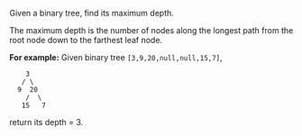 Given a binary tree, find its maximum depth.<br/>

The maximum depth is the number of nodes along the longest path from the root node down to the farthest leaf node.<br/>

__For example:__
Given binary tree `[3,9,20,null,null,15,7]`,<br/>
```
    3
   / \
  9  20
    /  \
   15   7
 ```
 return its depth = 3.
